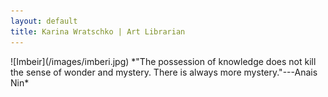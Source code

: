 ```yaml
---
layout: default
title: Karina Wratschko | Art Librarian
---
```

<span class="homeimage">
![Imbeir](/images/imberi.jpg)  
</span>

<span class="quotetext">
*"The possession of knowledge does not kill the sense of wonder and mystery. There is always more mystery."---Anais Nin*  
</span>
